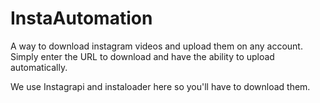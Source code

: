 # InstaAutomation
A way to download instagram videos and upload them on any account. Simply enter the URL to download and have the ability to upload automatically.

We use Instagrapi and instaloader here so you'll have to download them.
